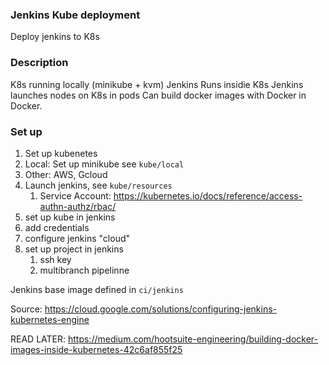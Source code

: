 ### Jenkins Kube deployment

Deploy jenkins to K8s

### Description

K8s running locally (minikube + kvm)
Jenkins Runs insidie K8s
Jenkins  launches nodes on K8s in pods
Can build docker images with Docker in Docker.


### Set up

1. Set up kubenetes
  1. Local: Set up minikube see `kube/local`
  2. Other: AWS, Gcloud
2. Launch jenkins, see `kube/resources`
    1. Service Account: https://kubernetes.io/docs/reference/access-authn-authz/rbac/
3. set up kube in jenkins
  1. add credentials
  2. configure jenkins "cloud"
4. set up project in jenkins
    1. ssh key
    2. multibranch pipelinne

Jenkins base image defined in `ci/jenkins`

Source:
https://cloud.google.com/solutions/configuring-jenkins-kubernetes-engine


READ LATER: https://medium.com/hootsuite-engineering/building-docker-images-inside-kubernetes-42c6af855f25